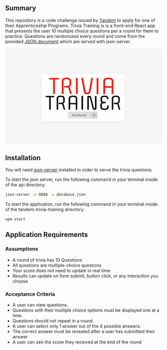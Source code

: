 ## Summary

This repository is a code challenge issued by [Tandem](https://madeintandem.com/) to apply for one of their Apprenticeship Programs. Trivia Training is is a front-end React app that presents the user 10 multiple choice questions per a round for them to practice. Questions are randomized every round and come from the provided [JSON document](https://github.com/JaysonRice/tandem-trivia-training/blob/main/api/database.json) which are served with json-server.

![Trivia round example.](https://github.com/JaysonRice/tandem-trivia-training/blob/main/tandemTrivia.gif)

## Installation

You will need [json-server](https://www.npmjs.com/package/json-server) installed in order to serve the trivia questions.

To start the json server, run the following command in your terminal inside of the api directory:

```bash
json-server -p 8088 -w database.json
```
To start the application, run the following command in your terminal inside of the tandem-trivia-training directory:

```bash
npm start
```
## Application Requirements

### Assumptions
- A round of trivia has 10 Questions
- All questions are multiple-choice questions
- Your score does not need to update in real time
- Results can update on form submit, button click, or any interaction you choose

### Acceptance Criteria
- A user can view questions.
- Questions with their multiple choice options must be displayed one at a time.
- Questions should not repeat in a round.
- A user can select only 1 answer out of the 4 possible answers.
- The correct answer must be revealed after a user has submitted their answer
- A user can see the score they received at the end of the round


